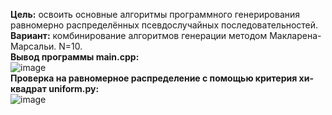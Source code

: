 **Цель:** освоить основные алгоритмы программного генерирования равномерно распределённых псевдослучайных последовательностей.<br>
**Вариант:** комбинирование алгоритмов генерации методом Макларена-Марсальи. N=10.<br>
**Вывод программы main.cpp:**<br>
![image](https://github.com/DenisKorpach/University/assets/102619109/e2647eef-b3a5-46d3-823d-3b7cee079c98)<br>
**Проверка на равномерное распределение с помощью критерия хи-квадрат uniform.py:**<br>
![image](https://github.com/DenisKorpach/University/assets/102619109/9eb80948-aa09-4eb1-aab4-6c03599c02b6)


